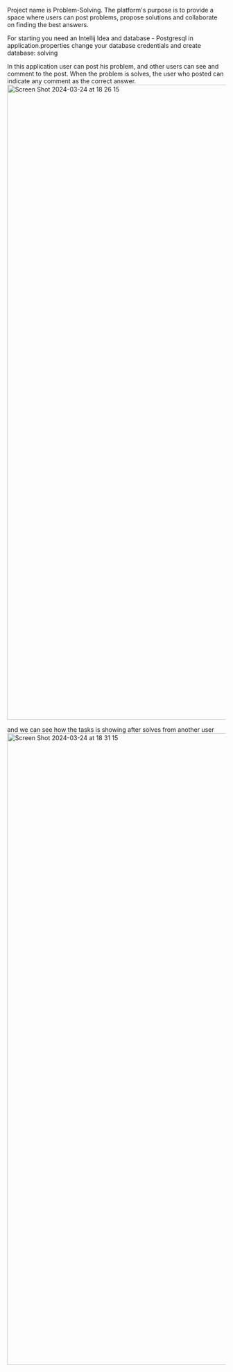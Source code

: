 Project name is Problem-Solving. The platform's purpose is to provide a space where users can post problems, propose solutions and collaborate on finding the best answers.

For starting you need an Intellij Idea and database - Postgresql
in application.properties change your database credentials and create database: solving

In this application user can post his problem, and other users can see and comment to the post. When the problem is solves, the user who posted can indicate any comment as the correct answer.
<img width="1465" alt="Screen Shot 2024-03-24 at 18 26 15" src="https://github.com/galanien/solving/assets/145608184/e4151c59-45ae-4eca-94bb-5d95ba800e27">

and we can see how the tasks is showing after solves from another user
<img width="1457" alt="Screen Shot 2024-03-24 at 18 31 15" src="https://github.com/galanien/solving/assets/145608184/481bbeb7-dc37-49c8-8205-734233088b1e">
